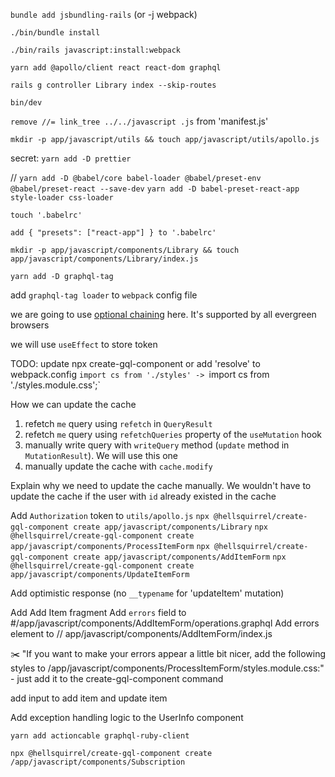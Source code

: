 `bundle add jsbundling-rails` (or -j webpack)

`./bin/bundle install`

`./bin/rails javascript:install:webpack`

`yarn add @apollo/client react react-dom graphql`

`rails g controller Library index --skip-routes`

`bin/dev`

`remove //= link_tree ../../javascript .js` from 'manifest.js'

`mkdir -p app/javascript/utils && touch app/javascript/utils/apollo.js`

secret: `yarn add -D prettier`

// `yarn add -D @babel/core babel-loader @babel/preset-env @babel/preset-react --save-dev`
`yarn add -D babel-preset-react-app style-loader css-loader`

`touch '.babelrc'`

`add { "presets": ["react-app"] } to '.babelrc'`

`mkdir -p app/javascript/components/Library && touch app/javascript/components/Library/index.js`

`yarn add -D graphql-tag`

add `graphql-tag loader` to `webpack` config file

we are going to use [optional chaining](https://developer.mozilla.org/en-US/docs/Web/JavaScript/Reference/Operators/Optional_chaining) here. It's supported by all evergreen browsers

we will use `useEffect` to store token

TODO: update npx create-gql-component or add 'resolve' to webpack.config
`import cs from './styles' -> `import cs from './styles.module.css';`

How we can update the cache

1. refetch `me` query using `refetch` in `QueryResult`
2. refetch `me` query using `refetchQueries` property of the `useMutation` hook
3. manually write query with `writeQuery` method (`update` method in `MutationResult`). We will use this one
4. manually update the cache with `cache.modify`

Explain why we need to update the cache manually. We wouldn't have to update the cache if the user with `id` already existed in the cache

Add `Authorization` token to `utils/apollo.js`
`npx @hellsquirrel/create-gql-component create app/javascript/components/Library`
`npx @hellsquirrel/create-gql-component create app/javascript/components/ProcessItemForm`
`npx @hellsquirrel/create-gql-component create app/javascript/components/AddItemForm`
`npx @hellsquirrel/create-gql-component create app/javascript/components/UpdateItemForm`

Add optimistic response (no `__typename` for 'updateItem' mutation)

Add Add Item fragment
Add `errors` field to #/app/javascript/components/AddItemForm/operations.graphql
Add errors element to // app/javascript/components/AddItemForm/index.js

✂️ "If you want to make your errors appear a little bit nicer, add the following styles to
/app/javascript/components/ProcessItemForm/styles.module.css:" - just add it to the create-gql-component command

add input to add item and update item

Add exception handling logic to the UserInfo component

`yarn add actioncable graphql-ruby-client`

`npx @hellsquirrel/create-gql-component create /app/javascript/components/Subscription`
